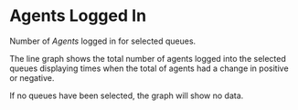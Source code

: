 # Agents Logged In

Number of *Agents* logged in for selected queues.

The line graph shows the total number of agents logged into the 
selected queues displaying times when the total of agents had 
a change in positive or negative.

If no queues have been selected, the graph will show no data.
